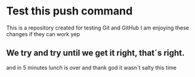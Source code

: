 # Test this push command

This is a repository created for testing Git and GitHub
I am enjoying these changes if they can work
yep
## We try and try until we get it right, that´s right.
and in 5 minutes lunch is over and thank god it wasn´t salty this time
